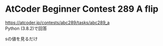 # AtCoder Beginner Contest 289 A flip  
https://atcoder.jp/contests/abc289/tasks/abc289_a  
Python (3.8.2)で回答  

sの値を見るだけ
